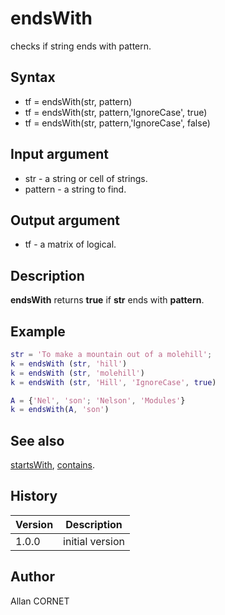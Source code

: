 

# endsWith

checks if string ends with pattern.

## Syntax

- tf = endsWith(str, pattern)
- tf = endsWith(str, pattern,'IgnoreCase', true)
- tf = endsWith(str, pattern,'IgnoreCase', false)

## Input argument

 - str - a string or cell of strings.
 - pattern - a string to find.

## Output argument

 - tf - a matrix of logical.

## Description

<b>endsWith</b> returns <b>true</b> if <b>str</b> ends with <b>pattern</b>.

## Example

```matlab
str = 'To make a mountain out of a molehill';
k = endsWith (str, 'hill')
k = endsWith (str, 'molehill')
k = endsWith (str, 'Hill', 'IgnoreCase', true)

A = {'Nel', 'son'; 'Nelson', 'Modules'}
k = endsWith(A, 'son')
```

## See also

[startsWith](startsWith.md), [contains](contains.md).
## History

|Version|Description|
|------|------|
|1.0.0|initial version|


## Author

Allan CORNET



